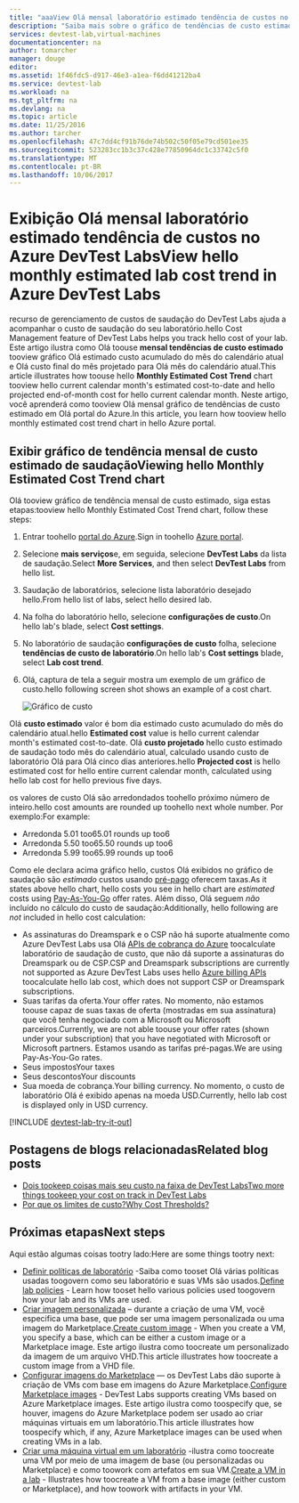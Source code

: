 ```yaml
---
title: "aaaView Olá mensal laboratório estimado tendência de custos no Azure DevTest Labs | Microsoft Docs"
description: "Saiba mais sobre o gráfico de tendências de custo estimado mensal do hello Azure DevTest Labs."
services: devtest-lab,virtual-machines
documentationcenter: na
author: tomarcher
manager: douge
editor: 
ms.assetid: 1f46fdc5-d917-46e3-a1ea-f6dd41212ba4
ms.service: devtest-lab
ms.workload: na
ms.tgt_pltfrm: na
ms.devlang: na
ms.topic: article
ms.date: 11/25/2016
ms.author: tarcher
ms.openlocfilehash: 47c7dd4cf91b76de74b502c50f05e79cd501ee35
ms.sourcegitcommit: 523283cc1b3c37c428e77850964dc1c33742c5f0
ms.translationtype: MT
ms.contentlocale: pt-BR
ms.lasthandoff: 10/06/2017
---
```

# <a name="view-hello-monthly-estimated-lab-cost-trend-in-azure-devtest-labs"></a><span data-ttu-id="11fd6-103">Exibição Olá mensal laboratório estimado tendência de custos no Azure DevTest Labs</span><span class="sxs-lookup"><span data-stu-id="11fd6-103">View hello monthly estimated lab cost trend in Azure DevTest Labs</span></span>
<span data-ttu-id="11fd6-104">recurso de gerenciamento de custos de saudação do DevTest Labs ajuda a acompanhar o custo de saudação do seu laboratório.</span><span class="sxs-lookup"><span data-stu-id="11fd6-104">hello Cost Management feature of DevTest Labs helps you track hello cost of your lab.</span></span> <span data-ttu-id="11fd6-105">Este artigo ilustra como Olá toouse **mensal tendências de custo estimado** tooview gráfico Olá estimado custo acumulado do mês do calendário atual e Olá custo final do mês projetado para Olá mês do calendário atual.</span><span class="sxs-lookup"><span data-stu-id="11fd6-105">This article illustrates how toouse hello **Monthly Estimated Cost Trend** chart tooview hello current calendar month's estimated cost-to-date and hello projected end-of-month cost for hello current calendar month.</span></span> <span data-ttu-id="11fd6-106">Neste artigo, você aprenderá como tooview Olá mensal gráfico de tendências de custo estimado em Olá portal do Azure.</span><span class="sxs-lookup"><span data-stu-id="11fd6-106">In this article, you learn how tooview hello monthly estimated cost trend chart in hello Azure portal.</span></span>

## <a name="viewing-hello-monthly-estimated-cost-trend-chart"></a><span data-ttu-id="11fd6-107">Exibir gráfico de tendência mensal de custo estimado de saudação</span><span class="sxs-lookup"><span data-stu-id="11fd6-107">Viewing hello Monthly Estimated Cost Trend chart</span></span>
<span data-ttu-id="11fd6-108">Olá tooview gráfico de tendência mensal de custo estimado, siga estas etapas:</span><span class="sxs-lookup"><span data-stu-id="11fd6-108">tooview hello Monthly Estimated Cost Trend chart, follow these steps:</span></span> 

1. <span data-ttu-id="11fd6-109">Entrar toohello [portal do Azure](http://go.microsoft.com/fwlink/p/?LinkID=525040).</span><span class="sxs-lookup"><span data-stu-id="11fd6-109">Sign in toohello [Azure portal](http://go.microsoft.com/fwlink/p/?LinkID=525040).</span></span>
2. <span data-ttu-id="11fd6-110">Selecione **mais serviços**e, em seguida, selecione **DevTest Labs** da lista de saudação.</span><span class="sxs-lookup"><span data-stu-id="11fd6-110">Select **More Services**, and then select **DevTest Labs** from hello list.</span></span>
3. <span data-ttu-id="11fd6-111">Saudação de laboratórios, selecione lista laboratório desejado hello.</span><span class="sxs-lookup"><span data-stu-id="11fd6-111">From hello list of labs, select hello desired lab.</span></span>   
4. <span data-ttu-id="11fd6-112">Na folha do laboratório hello, selecione **configurações de custo**.</span><span class="sxs-lookup"><span data-stu-id="11fd6-112">On hello lab's blade, select **Cost settings**.</span></span>
5. <span data-ttu-id="11fd6-113">No laboratório de saudação **configurações de custo** folha, selecione **tendências de custo de laboratório**.</span><span class="sxs-lookup"><span data-stu-id="11fd6-113">On hello lab's **Cost settings** blade, select **Lab cost trend**.</span></span>
6. <span data-ttu-id="11fd6-114">Olá, captura de tela a seguir mostra um exemplo de um gráfico de custo.</span><span class="sxs-lookup"><span data-stu-id="11fd6-114">hello following screen shot shows an example of a cost chart.</span></span> 
   
    ![Gráfico de custo](./media/devtest-lab-configure-cost-management/graph.png)

<span data-ttu-id="11fd6-116">Olá **custo estimado** valor é bom dia estimado custo acumulado do mês do calendário atual.</span><span class="sxs-lookup"><span data-stu-id="11fd6-116">hello **Estimated cost** value is hello current calendar month's estimated cost-to-date.</span></span> <span data-ttu-id="11fd6-117">Olá **custo projetado** hello custo estimado de saudação todo mês do calendário atual, calculado usando custo de laboratório Olá para Olá cinco dias anteriores.</span><span class="sxs-lookup"><span data-stu-id="11fd6-117">hello **Projected cost** is hello estimated cost for hello entire current calendar month, calculated using hello lab cost for hello previous five days.</span></span>

<span data-ttu-id="11fd6-118">os valores de custo Olá são arredondados toohello próximo número de inteiro.</span><span class="sxs-lookup"><span data-stu-id="11fd6-118">hello cost amounts are rounded up toohello next whole number.</span></span> <span data-ttu-id="11fd6-119">Por exemplo:</span><span class="sxs-lookup"><span data-stu-id="11fd6-119">For example:</span></span> 

* <span data-ttu-id="11fd6-120">Arredonda 5.01 too6</span><span class="sxs-lookup"><span data-stu-id="11fd6-120">5.01 rounds up too6</span></span> 
* <span data-ttu-id="11fd6-121">Arredonda 5.50 too6</span><span class="sxs-lookup"><span data-stu-id="11fd6-121">5.50 rounds up too6</span></span>
* <span data-ttu-id="11fd6-122">Arredonda 5.99 too6</span><span class="sxs-lookup"><span data-stu-id="11fd6-122">5.99 rounds up too6</span></span>

<span data-ttu-id="11fd6-123">Como ele declara acima gráfico hello, custos Olá exibidos no gráfico de saudação são *estimado* custos usando [pré-pago](https://azure.microsoft.com/offers/ms-azr-0003p/) oferecem taxas.</span><span class="sxs-lookup"><span data-stu-id="11fd6-123">As it states above hello chart, hello costs you see in hello chart are *estimated* costs using [Pay-As-You-Go](https://azure.microsoft.com/offers/ms-azr-0003p/) offer rates.</span></span>
<span data-ttu-id="11fd6-124">Além disso, Olá seguem *não* incluído no cálculo do custo de saudação:</span><span class="sxs-lookup"><span data-stu-id="11fd6-124">Additionally, hello following are *not* included in hello cost calculation:</span></span>

* <span data-ttu-id="11fd6-125">As assinaturas do Dreamspark e o CSP não há suporte atualmente como Azure DevTest Labs usa Olá [APIs de cobrança do Azure](../billing/billing-usage-rate-card-overview.md) toocalculate laboratório de saudação de custo, que não dá suporte a assinaturas do Dreamspark ou de CSP.</span><span class="sxs-lookup"><span data-stu-id="11fd6-125">CSP and Dreamspark subscriptions are currently not supported as Azure DevTest Labs uses hello [Azure billing APIs](../billing/billing-usage-rate-card-overview.md) toocalculate hello lab cost, which does not support CSP or Dreamspark subscriptions.</span></span>
* <span data-ttu-id="11fd6-126">Suas tarifas da oferta.</span><span class="sxs-lookup"><span data-stu-id="11fd6-126">Your offer rates.</span></span> <span data-ttu-id="11fd6-127">No momento, não estamos toouse capaz de suas taxas de oferta (mostradas em sua assinatura) que você tenha negociado com a Microsoft ou Microsoft parceiros.</span><span class="sxs-lookup"><span data-stu-id="11fd6-127">Currently, we are not able toouse your offer rates (shown under your subscription) that you have negotiated with Microsoft or Microsoft partners.</span></span> <span data-ttu-id="11fd6-128">Estamos usando as tarifas pré-pagas.</span><span class="sxs-lookup"><span data-stu-id="11fd6-128">We are using Pay-As-You-Go rates.</span></span>
* <span data-ttu-id="11fd6-129">Seus impostos</span><span class="sxs-lookup"><span data-stu-id="11fd6-129">Your taxes</span></span>
* <span data-ttu-id="11fd6-130">Seus descontos</span><span class="sxs-lookup"><span data-stu-id="11fd6-130">Your discounts</span></span>
* <span data-ttu-id="11fd6-131">Sua moeda de cobrança.</span><span class="sxs-lookup"><span data-stu-id="11fd6-131">Your billing currency.</span></span> <span data-ttu-id="11fd6-132">No momento, o custo de laboratório Olá é exibido apenas na moeda USD.</span><span class="sxs-lookup"><span data-stu-id="11fd6-132">Currently, hello lab cost is displayed only in USD currency.</span></span>

[!INCLUDE [devtest-lab-try-it-out](../../includes/devtest-lab-try-it-out.md)]

## <a name="related-blog-posts"></a><span data-ttu-id="11fd6-133">Postagens de blogs relacionadas</span><span class="sxs-lookup"><span data-stu-id="11fd6-133">Related blog posts</span></span>
* [<span data-ttu-id="11fd6-134">Dois tookeep coisas mais seu custo na faixa de DevTest Labs</span><span class="sxs-lookup"><span data-stu-id="11fd6-134">Two more things tookeep your cost on track in DevTest Labs</span></span>](https://blogs.msdn.microsoft.com/devtestlab/2016/06/21/keep-your-cost-on-track/)
* [<span data-ttu-id="11fd6-135">Por que os limites de custo?</span><span class="sxs-lookup"><span data-stu-id="11fd6-135">Why Cost Thresholds?</span></span>](https://blogs.msdn.microsoft.com/devtestlab/2016/04/11/why-cost-thresholds/)

## <a name="next-steps"></a><span data-ttu-id="11fd6-136">Próximas etapas</span><span class="sxs-lookup"><span data-stu-id="11fd6-136">Next steps</span></span>
<span data-ttu-id="11fd6-137">Aqui estão algumas coisas tootry lado:</span><span class="sxs-lookup"><span data-stu-id="11fd6-137">Here are some things tootry next:</span></span>

* <span data-ttu-id="11fd6-138">[Definir políticas de laboratório](devtest-lab-set-lab-policy.md) -Saiba como tooset Olá várias políticas usadas toogovern como seu laboratório e suas VMs são usados.</span><span class="sxs-lookup"><span data-stu-id="11fd6-138">[Define lab policies](devtest-lab-set-lab-policy.md) - Learn how tooset hello various policies used toogovern how your lab and its VMs are used.</span></span> 
* <span data-ttu-id="11fd6-139">[Criar imagem personalizada](devtest-lab-create-template.md) – durante a criação de uma VM, você especifica uma base, que pode ser uma imagem personalizada ou uma imagem do Marketplace.</span><span class="sxs-lookup"><span data-stu-id="11fd6-139">[Create custom image](devtest-lab-create-template.md) - When you create a VM, you specify a base, which can be either a custom image or a Marketplace image.</span></span> <span data-ttu-id="11fd6-140">Este artigo ilustra como toocreate um personalizado da imagem de um arquivo VHD.</span><span class="sxs-lookup"><span data-stu-id="11fd6-140">This article illustrates how toocreate a custom image from a VHD file.</span></span>
* <span data-ttu-id="11fd6-141">[Configurar imagens do Marketplace](devtest-lab-configure-marketplace-images.md) — os DevTest Labs dão suporte à criação de VMs com base em imagens do Azure Marketplace.</span><span class="sxs-lookup"><span data-stu-id="11fd6-141">[Configure Marketplace images](devtest-lab-configure-marketplace-images.md) - DevTest Labs supports creating VMs based on Azure Marketplace images.</span></span> <span data-ttu-id="11fd6-142">Este artigo ilustra como toospecify que, se houver, imagens do Azure Marketplace podem ser usado ao criar máquinas virtuais em um laboratório.</span><span class="sxs-lookup"><span data-stu-id="11fd6-142">This article illustrates how toospecify which, if any, Azure Marketplace images can be used when creating VMs in a lab.</span></span>
* <span data-ttu-id="11fd6-143">[Criar uma máquina virtual em um laboratório](devtest-lab-add-vm-with-artifacts.md) -ilustra como toocreate uma VM por meio de uma imagem de base (ou personalizadas ou Marketplace) e como toowork com artefatos em sua VM.</span><span class="sxs-lookup"><span data-stu-id="11fd6-143">[Create a VM in a lab](devtest-lab-add-vm-with-artifacts.md) - Illustrates how toocreate a VM from a base image (either custom or Marketplace), and how toowork with artifacts in your VM.</span></span>

